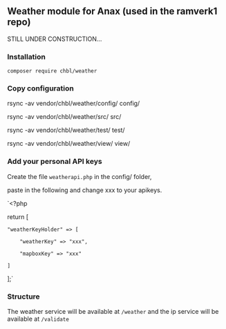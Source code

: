 ## Weather module for Anax (used in the ramverk1 repo)

STILL UNDER CONSTRUCTION...

### Installation

`composer require chbl/weather`

### Copy configuration

rsync -av vendor/chbl/weather/config/ config/

rsync -av vendor/chbl/weather/src/ src/

rsync -av vendor/chbl/weather/test/ test/

rsync -av vendor/chbl/weather/view/ view/

### Add your personal API keys

Create the file `weatherapi.php` in the config/ folder,

paste in the following and change xxx to your apikeys.

`<?php

return [

    "weatherKeyHolder" => [

        "weatherKey" => "xxx",

        "mapboxKey" => "xxx"

    ]
    
];`

### Structure

The weather service will be available at `/weather`
and the ip service will be available at `/validate`


<!-- Version to use: 1.0.2 -->
